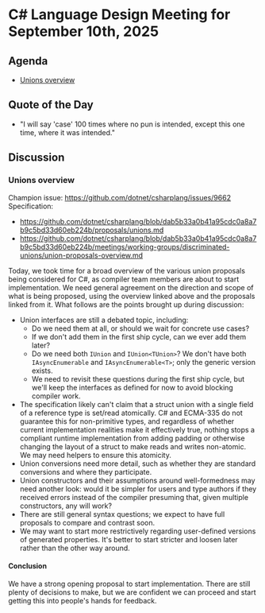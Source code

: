 # C# Language Design Meeting for September 10th, 2025

## Agenda

- [Unions overview](#unions-overview)

## Quote of the Day

- "I will say 'case' 100 times where no pun is intended, except this one time, where it was intended."

## Discussion

### Unions overview

Champion issue: https://github.com/dotnet/csharplang/issues/9662  
Specification:
* https://github.com/dotnet/csharplang/blob/dab5b33a0b41a95cdc0a8a7b9c5bd33d60eb224b/proposals/unions.md
* https://github.com/dotnet/csharplang/blob/dab5b33a0b41a95cdc0a8a7b9c5bd33d60eb224b/meetings/working-groups/discriminated-unions/union-proposals-overview.md

Today, we took time for a broad overview of the various union proposals being considered for C#, as compiler team members
are about to start implementation. We need general agreement on the direction and scope of what is being proposed, using
the overview linked above and the proposals linked from it. What follows are the points brought up during discussion:

* Union interfaces are still a debated topic, including:
    * Do we need them at all, or should we wait for concrete use cases?
    * If we don't add them in the first ship cycle, can we ever add them later?
    * Do we need both `IUnion` and `IUnion<TUnion>`? We don't have both `IAsyncEnumerable` and `IAsyncEnumerable<T>`; only the generic version exists.
    * We need to revisit these questions during the first ship cycle, but we'll keep the interfaces as defined for now
      to avoid blocking compiler work.
* The specification likely can't claim that a struct union with a single field of a reference type is set/read atomically.
  C# and ECMA-335 do not guarantee this for non-primitive types, and regardless of whether current implementation realities
  make it effectively true, nothing stops a compliant runtime implementation from adding padding or otherwise changing the
  layout of a struct to make reads and writes non-atomic. We may need helpers to ensure this atomicity.
* Union conversions need more detail, such as whether they are standard conversions and where they participate.
* Union constructors and their assumptions around well-formedness may need another look: would it be simpler for users and
  type authors if they received errors instead of the compiler presuming that, given multiple constructors, any will work?
* There are still general syntax questions; we expect to have full proposals to compare and contrast soon.
* We may want to start more restrictively regarding user-defined versions of generated properties. It's better to start
  stricter and loosen later rather than the other way around.

#### Conclusion

We have a strong opening proposal to start implementation. There are still plenty of decisions to make, but we are confident
we can proceed and start getting this into people's hands for feedback.
